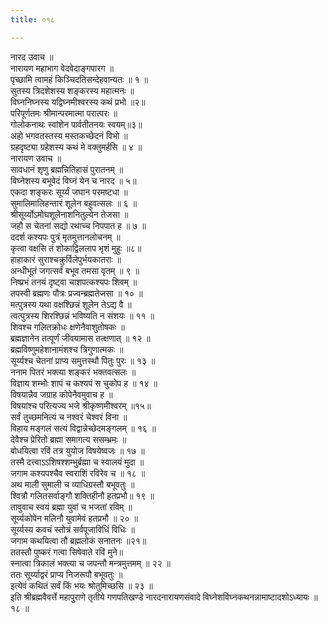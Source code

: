```yaml
---
title: ०१८

---
```

नारद उवाच ॥  
नारायण महाभाग वेदवेदाङ्गपारग ॥  
पृच्छामि त्वामहं किञ्चिदतिसन्देहवान्यतः ॥ १ ॥  
सुतस्य त्रिदशेशस्य शङ्करस्य महात्मनः ॥  
विघ्ननिघ्नस्य यद्विघ्नमीश्वरस्य कथं प्रभो ॥२॥  
परिपूर्णतमः श्रीमान्परमात्मा परात्परः ॥  
गोलोकनाथः स्वांशेन पार्वतीतनयः स्वयम्॥३॥  
अहो भगवतस्तस्य मस्तकच्छेदनं विभो ॥  
ग्रहदृष्ट्या ग्रहेशस्य कथं मे वक्तुमर्हसि ॥ ४ ॥  
नारायण उवाच ॥  
सावधानं शृणु ब्रह्मन्नितिहासं पुरातनम् ॥  
विघ्नेशस्य बभूवेदं विघ्नं येन च नारद ॥ ५॥  
एकदा शङ्करः सूर्य्यं जघान परमष्टधा ॥  
सुमालिमालिहन्तारं शूलेन बहुवत्सलः ॥ ६ ॥  
श्रीसूर्य्योऽमोघशूलेनाशनितुल्येन तेजसा ॥  
जहौ स चेतनां सद्यो रथाच्च निपपात ह ॥ ७ ॥  
ददर्श कश्यपः पुत्रं मृतमुत्तानलोचनम् ॥  
कृत्वा वक्षसि तं शोकाद्विललाप भृशं मुहुः ॥८॥  
हाहाकारं सुराश्चक्रुर्विलेपुर्भयकातराः ॥  
अन्धीभूतं जगत्सर्वं बभूव तमसा वृतम् ॥ ९ ॥  
निष्प्रभं तनयं दृष्ट्वा चाशपत्कश्यपः शिवम् ॥  
तपस्वी ब्रह्मणः पौत्रः प्रज्वन्ब्रह्मतेजसा ॥ १० ॥  
मत्पुत्रस्य यथा वक्षश्छिन्नं शूलेन तेऽद्य वै ॥  
त्वत्पुत्रस्य शिरश्छिन्नं भविष्यति न संशयः ॥ ११ ॥  
शिवश्च गलितक्रोधः क्षणेनैवाशुतोषकः ॥  
ब्रह्मज्ञानेन तत्पूर्णं जीवयामास तत्क्षणात् ॥ १२ ॥  
ब्रह्मविष्णुमहेशानामंशश्च त्रिगुणात्मकः ॥  
सूर्य्यश्च चेतनां प्राप्य समुत्तस्थौ पितुः पुरः ॥ १३ ॥  
ननाम पितरं भक्त्या शङ्करं भक्तवत्सलः ॥  
विज्ञाय शम्भोः शापं च कश्यपं स चुकोप ह ॥ १४ ॥  
विषयान्नैव जग्राह कोपेनैवमुवाच ह ॥  
विषयांश्च परित्यज्य भजे श्रीकृष्णमीश्वरम् ॥१५॥  
सर्वं तुच्छमनित्यं च नश्वरं चेश्वरं विना ॥  
विहाय मङ्गलं सत्यं विद्वान्नेच्छेदमङ्गलम् ॥ १६ ॥  
देवैश्च प्रेरितो ब्रह्मा समागत्य ससम्भ्रमः ॥  
बोधयित्वा रविं तत्र युयोज विषयेष्वजः ॥ १७ ॥  
तस्मै दत्त्वाऽऽशिषश्शम्भुर्ब्रह्मा च स्वालयं मुदा ॥  
जगाम कश्यपश्चैव स्वराशिं रविरेव च ॥ १८ ॥  
अथ माली सुमाली च व्याधिग्रस्तौ बभूवतुः ॥  
श्वित्रौ गलितसर्वाङ्गौ शक्तिहीनौ हतप्रभौ॥ १९ ॥  
तावुवाच स्वयं ब्रह्मा युवां च भजतां रविम् ॥  
सूर्य्यकोपेन मलिनौ युवामेवं हतप्रभौ ॥ २० ॥  
सूर्य्यस्य कवचं स्तोत्रं सर्वपूजाविधिं विधिः ॥  
जगाम कथयित्वा तौ ब्रह्मलोकं सनातनः ॥२१॥  
ततस्तौ पुष्करं गत्वा सिषेवाते रविं मुने॥  
स्नात्वा त्रिकालं भक्त्या च जपन्तौ मन्त्रमुत्तमम् ॥ २२ ॥  
ततः सूर्य्याद्वरं प्राप्य निजरूपौ बभूवतुः ॥  
इत्येवं कथितं सर्वं किं भयः श्रोतुमिच्छसि ॥ २३ ॥  
इति श्रीब्रह्मवैवर्त्ते महापुराणे तृतीये गणपतिखण्डे नारदनारायणसंवादे विघ्नेशविघ्नकथनन्नामाष्टादशोऽध्यायः ॥ १८ ॥
